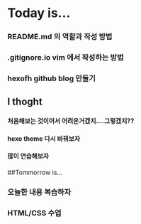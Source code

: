 # Today is...

### README.md 의 역할과 작성 방법
### .gitignore.io vim 에서 작성하는 방법
### hexofh github blog 만들기


## I thoght

#### 처음해보는 것이어서 어려운거겠지....그렇겠지??
#### hexo theme 다시 바꿔보자
#### 많이 연습해보자


##Tommorrow is...

### 오늘한 내용 복습하자
### HTML/CSS 수업
